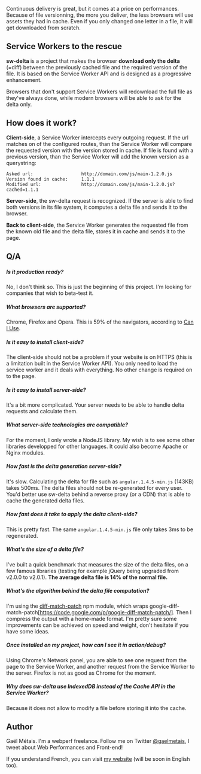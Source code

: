 
Continuous delivery is great, but it comes at a price on performances. Because of file versionning, the more you deliver, the less browsers will use assets they had in cache. Even if you only changed one letter in a file, it will get downloaded from scratch.


## Service Workers to the rescue

**sw-delta** is a project that makes the browser **download only the delta** (=diff) between the previously cached file and the required version of the file. It is based on the Service Worker API and is designed as a progressive enhancement.

Browsers that don't support Service Workers will redownload the full file as they've always done, while modern browsers will be able to ask for the delta only.


## How does it work?

**Client-side**, a Service Worker intercepts every outgoing request. If the url matches on of the configured routes, than the Service Worker will compare the requested version with the version stored in cache. If file is found with a previous version, than the Service Worker will add the known version as a querystring:

```
Asked url:                  http://domain.com/js/main-1.2.0.js
Version found in cache:     1.1.1
Modified url:               http://domain.com/js/main-1.2.0.js?cached=1.1.1
```

**Server-side**, the sw-delta request is recognized. If the server is able to find both versions in its file system, it computes a delta file and sends it to the browser.

**Back to client-side**, the Service Worker generates the requested file from the known old file and the delta file, stores it in cache and sends it to the page.


## Q/A

##### Is it production ready?
No, I don't think so. This is just the beginning of this project. I'm looking for companies that wish to beta-test it.

##### What browsers are supported?
Chrome, Firefox and Opera. This is 59% of the navigators, according to [Can I Use](http://caniuse.com/#feat=serviceworkers).

##### Is it easy to install client-side?
The client-side should not be a problem if your website is on HTTPS (this is a limitation built in the Service Worker API). You only need to load the service worker and it deals with everything. No other change is required on to the page.

##### Is it easy to install server-side?
It's a bit more complicated. Your server needs to be able to handle delta requests and calculate them.

##### What server-side technologies are compatible?
For the moment, I only wrote a NodeJS library. My wish is to see some other libraries developped for other languages. It could also become Apache or Nginx modules.

##### How fast is the delta generation server-side?
It's slow. Calculating the delta for file such as `angular.1.4.5-min.js` (143KB) takes 500ms. The delta files should not be re-generated for every user. You'd better use sw-delta behind a reverse proxy (or a CDN) that is able to cache the generated delta files.

##### How fast does it take to apply the delta client-side?
This is pretty fast. The same `angular.1.4.5-min.js` file only takes 3ms to be regenerated.

##### What's the size of a delta file?
I've built a quick benchmark that measures the size of the delta files, on a few famous libraries (testing for example jQuery being upgraded from v2.0.0 to v2.0.1). **The average delta file is 14% of the normal file.**

##### What's the algorithm behind the delta file computation?
I'm using the [diff-match-patch](https://github.com/ForbesLindesay/diff-match-patch) npm module, which wraps google-diff-match-patch[https://code.google.com/p/google-diff-match-patch/]. Then I compress the output with a home-made format. I'm pretty sure some improvements can be achieved on speed and weight, don't hesitate if you have some ideas.

##### Once installed on my project, how can I see it in action/debug?
Using Chrome's Network panel, you are able to see one request from the page to the Service Worker, and another request from the Service Worker to the server. Firefox is not as good as Chrome for the moment.

##### Why does sw-delta use IndexedDB instead of the Cache API in the Service Worker?
Because it does not allow to modify a file before storing it into the cache.



## Author
Gaël Métais. I'm a webperf freelance. Follow me on Twitter [@gaelmetais](https://twitter.com/gaelmetais), I tweet about Web Performances and Front-end!

If you understand French, you can visit [my website](http://www.gaelmetais.com) (will be soon in English too).
